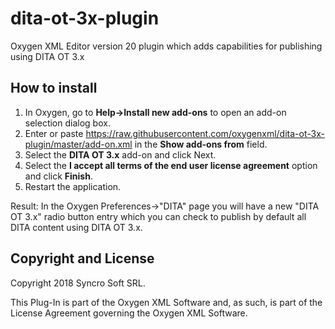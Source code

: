 # dita-ot-3x-plugin
Oxygen XML Editor version 20 plugin which adds capabilities for publishing using DITA OT 3.x

How to install
--------------
1. In Oxygen, go to **Help->Install new add-ons** to open an add-on selection dialog box.
2. Enter or paste https://raw.githubusercontent.com/oxygenxml/dita-ot-3x-plugin/master/add-on.xml in the **Show add-ons from** field.
3. Select the **DITA OT 3.x** add-on and click Next.
4. Select the **I accept all terms of the end user license agreement** option and click **Finish**.
5. Restart the application.

Result: In the Oxygen Preferences->"DITA" page you will have a new "DITA OT 3.x" radio button entry which you can check to publish by default all DITA content using DITA OT 3.x.

Copyright and License
---------------------
Copyright 2018 Syncro Soft SRL.

This Plug-In is part of the Oxygen XML Software and, as such, is part of the License Agreement 
governing the Oxygen XML Software. 
